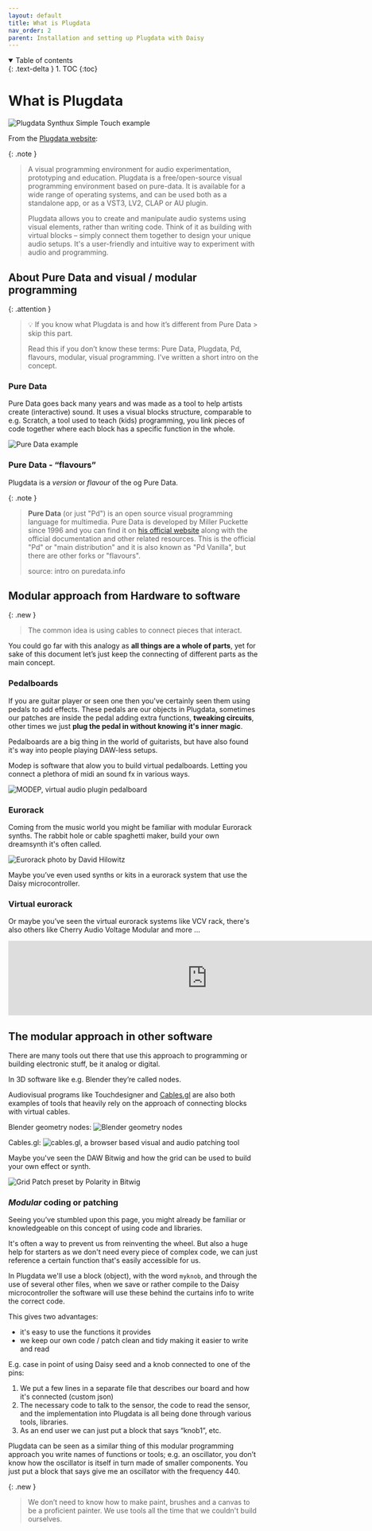 ```yaml
---
layout: default
title: What is Plugdata
nav_order: 2
parent: Installation and setting up Plugdata with Daisy
---
```


<details open markdown="block">
  <summary>
    Table of contents
  </summary>
  {: .text-delta }
1. TOC
{:toc}
</details>

# What is Plugdata

![Plugdata Synthux Simple Touch example](img\Simpletouch_soundscpr_plugdata_example.jpg)

From the [Plugdata website](https://plugdata.org/):

{: .note }
> A visual programming environment for audio experimentation, prototyping and education.
> Plugdata is a free/open-source visual programming environment based on pure-data. It is available for a wide range of operating systems, and can be used both as a standalone app, or as a VST3, LV2, CLAP or AU plugin.
>
> Plugdata allows you to create and manipulate audio systems using visual elements, rather than writing code. Think of it as building with virtual blocks – simply connect them together to design your unique audio setups. It's a user-friendly and intuitive way to experiment with audio and programming.

## About Pure Data and visual / modular programming

{: .attention }
> 💡 If you know what Plugdata is and how it’s different from Pure Data > skip this part.
>
>Read this if you don’t know these terms: Pure Data, Plugdata, Pd, flavours, modular, visual programming. I've written a short intro on the concept.

### Pure Data

Pure Data goes back many years and was made as a tool to help artists create (interactive) sound. It uses a visual blocks structure, comparable to e.g. Scratch, a tool used to teach (kids) programming, you link pieces of code together where each block has a specific function in the whole.

![Pure Data example](img/puredata_example.png)

### Pure Data - “flavours”

Plugdata is a *version* or *flavour* of the og Pure Data.

{: .note }
> **Pure Data** (or just "Pd") is an open source visual programming language for multimedia. Pure Data is developed by Miller Puckette since 1996 and you can find it on [his official website](https://msp.ucsd.edu/) along with the official documentation and other related resources. This is the official "Pd" or "main distribution" and it is also known as "Pd Vanilla", but there are other forks or "flavours".
>
> source: intro on puredata.info 

## Modular approach from Hardware to software

{: .new }
> The common idea is using cables to connect pieces that interact.

You could go far with this analogy as **all things are a whole of parts**, yet for sake of this document let’s just keep the connecting of different parts as the main concept.

### Pedalboards

If you are guitar player or seen one then you've certainly seen them using pedals to add effects. These pedals are our objects in Plugdata, sometimes our patches are inside the pedal adding extra functions, **tweaking circuits**, other times we just **plug the pedal in without knowing it's inner magic**.

Pedalboards are a big thing in the world of guitarists, but have also found it's way into people playing DAW-less setups.

Modep is software that alow you to build virtual pedalboards. Letting you connect a plethora of midi an sound fx in various ways.

![MODEP, virtual audio plugin pedalboard ](img\modep-intro.png)

### Eurorack

Coming from the music world you might be familiar with modular Eurorack synths. The rabbit hole or cable spaghetti maker, build your own dreamsynth it's often called.

![Eurorack photo by David Hilowitz](img\Analog_Synth_Switched_On_Austin_Texas_David_Hilowitz.jpg)

Maybe you’ve even used synths or kits in a eurorack system that use the Daisy microcontroller.

### Virtual eurorack

Or maybe you’ve seen the virtual eurorack systems like VCV rack, there's also others like Cherry Audio Voltage Modular and more ...

<iframe max-width="100%" width="800" height="auto" src="https://www.youtube.com/embed/NPErDUlwSlg?si=vqqYQokqqDcMECXk" title="YouTube video player" frameborder="0" allow="accelerometer; autoplay; clipboard-write; encrypted-media; gyroscope; picture-in-picture; web-share" allowfullscreen></iframe>

## The modular approach in other software

There are many tools out there that use this approach to programming or building electronic stuff, be it analog or digital.

In 3D software like e.g. Blender they’re called nodes.

Audiovisual programs like Touchdesigner and [Cables.gl](http://Cables.gl) are also both examples of tools that heavily rely on the approach of connecting blocks with virtual cables.

Blender geometry nodes:
![Blender geometry nodes](img\Blender_geometry_nodes.png)

Cables.gl:
![cables.gl, a browser based visual and audio patching tool](img\cablesgl_node_example.jpg)

Maybe you've seen the DAW Bitwig and how the grid can be used to build your own effect or synth.

![Grid Patch preset by Polarity in Bitwig ](img\Bitwig_grid_polarity_particlessmear.jpg)


### *Modular* coding or patching

Seeing you’ve stumbled upon this page, you might already be familiar or knowledgeable on this concept of using code and libraries.

It's often a way to prevent us from reinventing the wheel. But also a huge help for starters as we don't need every piece of complex code, we can just reference a certain function that's easily accessible for us.

In Plugdata we'll use a block (object), with the word `myknob`, and through the use of several other files, when we save or rather compile to the Daisy microcontroller the software will use these behind the curtains info to write the correct code.

This gives two advantages:
- it's easy to use the functions it provides
- we keep our own code / patch clean and tidy making it easier to write and read

E.g. case in point of using Daisy seed and a knob connected to one of the pins:
  1. We put a few lines in a separate file that describes our board and how it's connected (custom json)
  2. The necessary code to talk to the sensor, the code to read the sensor, and the implementation into Plugdata is all being done through various tools, libraries.
  3. As an end user we can just put a block that says “knob1”, etc.
 
   Plugdata can be seen as a similar thing of this modular programming approach you write names of functions or tools; e.g. an oscillator, you don’t know how the oscillator is itself in turn made of smaller components. You just put a block that says give me an oscillator with the frequency 440.

{: .new }
> We don’t need to know how to make paint, brushes and a canvas to be a proficient painter. We use tools all the time that we couldn't build ourselves.